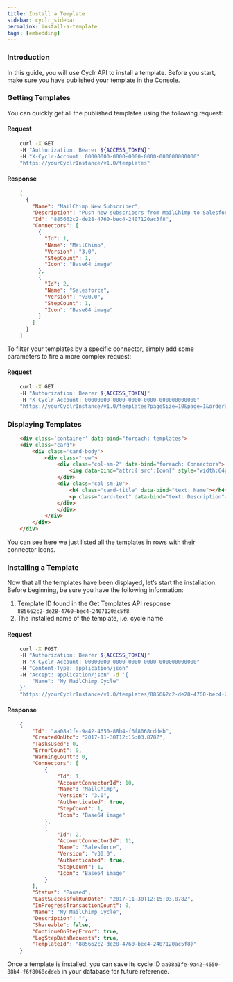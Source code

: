 ```yaml
---
title: Install a Template
sidebar: cyclr_sidebar
permalink: install-a-template
tags: [embedding]
---
```


### Introduction

In this guide, you will use Cyclr API to install a template. Before you start, make sure you have published your template in the Console.

### Getting Templates

You can quickly get all the published templates using the following request:

#### Request

````bash
    curl -X GET
    -H "Authorization: Bearer ${ACCESS_TOKEN}"
    -H "X-Cyclr-Account: 00000000-0000-0000-0000-000000000000"
    "https://yourCyclrInstance/v1.0/templates"
````

#### Response

````json
    [
      {
        "Name": "MailChimp New Subscriber",
        "Description": "Push new subscribers from MailChimp to Salesforce",
        "Id": "885662c2-de28-4760-bec4-2407120ac5f8",
        "Connectors": [
          {
            "Id": 1,
            "Name": "MailChimp",
            "Version": "3.0",
            "StepCount": 1,
            "Icon": "Base64 image"
          },
          {
            "Id": 2,
            "Name": "Salesforce",
            "Version": "v30.0",
            "StepCount": 1,
            "Icon": "Base64 image"
          }
        ]
      }
    ]
````

To filter your templates by a specific connector, simply add some parameters to fire a more complex request:

#### Request

````bash
    curl -X GET
    -H "Authorization: Bearer ${ACCESS_TOKEN}"
    -H "X-Cyclr-Account: 00000000-0000-0000-0000-000000000000"
    "https://yourCyclrInstance/v1.0/templates?pageSize=10&page=1&orderBy=Name&sortOrderAsc=true&connectorName=MailChimp&connectorVersion=3.0&includeIcons=true"
````

### Displaying Templates

````html
    <div class='container' data-bind="foreach: templates">
    <div class="card">
        <div class="card-body">
            <div class="row">
                <div class="col-sm-2" data-bind="foreach: Connectors">
                    <img data-bind="attr:{'src':Icon}" style="width:64px;" />
                </div>
                <div class="col-sm-10">
                    <h4 class="card-title" data-bind="text: Name"></h4>
                    <p class="card-text" data-bind="text: Description"></p>
                </div>
                </div>
            </div>
        </div>
    </div>
````

You can see here we just listed all the templates in rows with their connector icons.

### Installing a Template

Now that all the templates have been displayed, let’s start the installation. Before beginning, be sure you have the following information:

1.  Template ID found in the Get Templates API response  
    `885662c2-de28-4760-bec4-2407120ac5f8`
2.  The installed name of the template, i.e. cycle name

#### Request

````bash
    curl -X POST
    -H "Authorization: Bearer ${ACCESS_TOKEN}"
    -H "X-Cyclr-Account: 00000000-0000-0000-0000-000000000000"
    -H "Content-Type: application/json"
    -H "Accept: application/json" -d '{
        "Name": "My MailChimp Cycle"
    }'
    "https://yourCyclrInstance/v1.0/templates/885662c2-de28-4760-bec4-2407120ac5f8/install?includeIcons=false"
````

#### Response

````json
    {
        "Id": "aa08a1fe-9a42-4650-88b4-f6f8068cddeb",
        "CreatedOnUtc": "2017-11-30T12:15:03.878Z",
        "TasksUsed": 0,
        "ErrorCount": 0,
        "WarningCount": 0,
        "Connectors": [
            {
                "Id": 1,
                "AccountConnectorId": 10,
                "Name": "MailChimp",
                "Version": "3.0",
                "Authenticated": true,
                "StepCount": 1,
                "Icon": "Base64 image"
            },
            {
                "Id": 2,
                "AccountConnectorId": 11,
                "Name": "Salesforce",
                "Version": "v30.0",
                "Authenticated": true,
                "StepCount": 1,
                "Icon": "Base64 image"
            }
        ],
        "Status": "Paused",
        "LastSuccessfulRunDate": "2017-11-30T12:15:03.878Z",
        "InProgressTransactionCount": 0,
        "Name": "My MailChimp Cycle",
        "Description": "",
        "Shareable": false,
        "ContinueOnStepError": true,
        "LogStepDataRequests": true,
        "TemplateId": "885662c2-de28-4760-bec4-2407120ac5f8)"
    }
````
    
Once a template is installed, you can save its cycle ID `aa08a1fe-9a42-4650-88b4-f6f8068cddeb` in your database for future reference.
